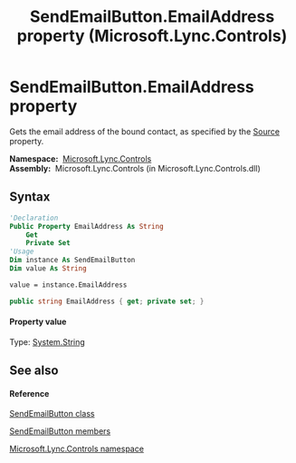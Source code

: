﻿---
title: SendEmailButton.EmailAddress property  (Microsoft.Lync.Controls)
TOCTitle: 'EmailAddress property '
ms:assetid: P:Microsoft.Lync.Controls.SendEmailButton.EmailAddress_DI_3_UC_OCS14MrefLyncWPF
ms:mtpsurl: https://msdn.microsoft.com/en-us/library/microsoft.lync.controls.sendemailbutton.emailaddress_di_3_uc_ocs14mreflyncwpf(v=office.15)
ms:contentKeyID: 48599580
ms.date: 07/28/2014
mtps_version: v=office.15
f1_keywords:
- Microsoft.Lync.Controls.SendEmailButton.EmailAddress
dev_langs:
- CSharp
- JScript
- VB
- other
---

# SendEmailButton.EmailAddress property

Gets the email address of the bound contact, as specified by the [Source](contactbase-source-property-microsoft-lync-controls_1.md) property.

**Namespace:**  [Microsoft.Lync.Controls](microsoft-lync-controls-namespace_1.md)  
**Assembly:**  Microsoft.Lync.Controls (in Microsoft.Lync.Controls.dll)

## Syntax

``` vb
'Declaration
Public Property EmailAddress As String
    Get
    Private Set
'Usage
Dim instance As SendEmailButton
Dim value As String

value = instance.EmailAddress
```

``` csharp
public string EmailAddress { get; private set; }
```

#### Property value

Type: [System.String](http://msdn2.microsoft.com/en-us/library/s1wwdcbf)  

## See also

#### Reference

[SendEmailButton class](sendemailbutton-class-microsoft-lync-controls_1.md)

[SendEmailButton members](sendemailbutton-members-microsoft-lync-controls_1.md)

[Microsoft.Lync.Controls namespace](microsoft-lync-controls-namespace_1.md)


